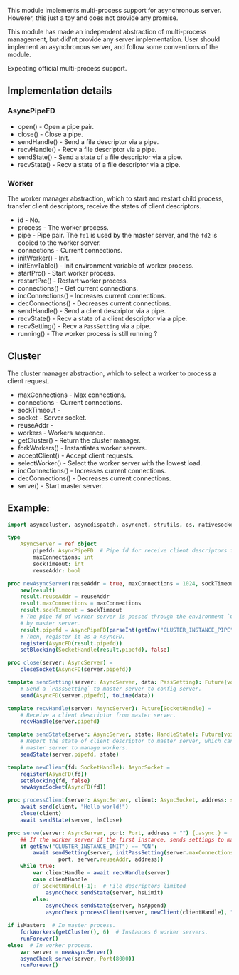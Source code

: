 This module implements multi-process support for asynchronous 
server. Howerer, this just a toy and does not provide any 
promise. 

This module has made an independent abstraction of multi-process 
management, but did'nt provide any server implementation. User
should implement an asynchronous server, and follow some 
conventions of the module. 

Expecting official multi-process support.

## Implementation details

### AsyncPipeFD

* open() - Open a pipe pair.
* close() - Close a pipe.
* sendHandle() - Send a file descriptor via a pipe.
* recvHandle() - Recv a file descriptor via a pipe.
* sendState() - Send a state of a file descriptor via a pipe.
* recvState() - Recv a state of a file descriptor via a pipe.

### Worker

The worker manager abstraction, which to start and restart child process, transfer client descriptors, receive the states of client descriptors.

* id               - No.
* process          - The worker process.
* pipe             - Pipe pair. The `fd1` is used by the master server, and the `fd2` is copied to the worker server.
* connections      - Current connections.
* initWorker()     - Init.
* initEnvTable()   - Init environment variable of worker process.
* startPrc()       - Start worker process.
* restartPrc()     - Restart worker process.
* connections()    - Get current connections.
* incConnections() - Increases current connections.
* decConnections() - Decreases current connections.
* sendHandle()     - Send a client descriptor via a pipe.
* recvState()      - Recv a state of a client descriptor via a pipe.
* recvSetting()    - Recv a `PassSetting` via a pipe.
* running()        - The worker process is still running ?

## Cluster

The cluster manager abstraction, which to select a worker to process a client request.

* maxConnections    - Max connections.
* connections       - Current connections.
* sockTimeout       - 
* socket            - Server socket.
* reuseAddr         - 
* workers           - Workers sequence.
* getCluster()      - Return the cluster manager.
* forkWorkers()     - Instantiates worker servers.
* acceptClient()    - Accept client requests.
* selectWorker()    - Select the worker server with the lowest load.
* incConnections()  - Increases current connections.
* decConnections()  - Decreases current connections.
* serve()           - Start master server.

## Example:

```nim
import asynccluster, asyncdispatch, asyncnet, strutils, os, nativesockets

type
    AsyncServer = ref object
        pipefd: AsyncPipeFD  # Pipe fd for receive client descriptors from master server.
        maxConnections: int
        sockTimeout: int
        reuseAddr: bool

proc newAsyncServer(reuseAddr = true, maxConnections = 1024, sockTimeout = 120): AsyncServer =
    new(result)
    result.reuseAddr = reuseAddr
    result.maxConnections = maxConnections
    result.sockTimeout = sockTimeout
    # The pipe fd of worker server is passed through the environment `CLUSTER_INSTANCE_PIPE`
    # by master server. 
    result.pipefd = AsyncPipeFD(parseInt(getEnv("CLUSTER_INSTANCE_PIPE")))
    # Then, register it as a AsyncFD.
    register(AsyncFD(result.pipefd))
    setBlocking(SocketHandle(result.pipefd), false)

proc close(server: AsyncServer) =
    closeSocket(AsyncFD(server.pipefd))

template sendSetting(server: AsyncServer, data: PassSetting): Future[void] =
    # Send a `PassSetting` to master server to config server.
    send(AsyncFD(server.pipefd), toLine(data))

template recvHandle(server: AsyncServer): Future[SocketHandle] = 
    # Receive a client descriptor from master server.
    recvHandle(server.pipefd)

template sendState(server: AsyncServer, state: HandleState): Future[void] =
    # Report the state of client descriptor to master server, which can help
    # master server to manage workers. 
    sendState(server.pipefd, state)

template newClient(fd: SocketHandle): AsyncSocket = 
    register(AsyncFD(fd))
    setBlocking(fd, false)
    newAsyncSocket(AsyncFD(fd))

proc processClient(server: AsyncServer, client: AsyncSocket, address: string) {.async.} =
    await send(client, "Hello world!")
    close(client)
    await sendState(server, hsClose)

proc serve(server: AsyncServer, port: Port, address = "") {.async.} =
    ## If the worker server if the first instance, sends settings to master server.
    if getEnv("CLUSTER_INSTANCE_INIT") == "ON":
        await sendSetting(server, initPassSetting(server.maxConnections,
                port, server.reuseAddr, address))
    while true:
        var clientHandle = await recvHandle(server)
        case clientHandle
        of SocketHandle(-1):  # File descriptors limited 
            asyncCheck sendState(server, hsLimit)
        else:
            asyncCheck sendState(server, hsAppend)
            asyncCheck processClient(server, newClient(clientHandle), "")

if isMaster:  # In master process.
    forkWorkers(getCluster(), 6)  # Instances 6 worker servers.
    runForever()
else:  # In worker process.
    var server = newAsyncServer()
    asyncCheck serve(server, Port(8000))
    runForever()
```
